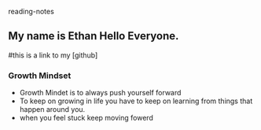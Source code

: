 reading-notes

## My name is Ethan Hello Everyone.
#this is a link to my [github]
 
### Growth Mindset

- Growth Mindet is to always push yourself forward
- To keep on growing in life you have to keep on learning from things that happen around you.
- when you feel stuck keep moving fowerd 

